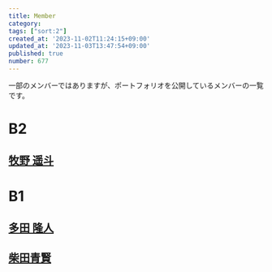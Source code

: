 ```yaml
---
title: Member
category:
tags: ["sort:2"]
created_at: '2023-11-02T11:24:15+09:00'
updated_at: '2023-11-03T13:47:54+09:00'
published: true
number: 677
---
```


一部のメンバーではありますが、ポートフォリオを公開しているメンバーの一覧です。

# B2
## [牧野 遥斗](https://www.harutiro.net)

# B1
## [多田 隆人](https://satooru.me/)
## [柴田青賢](https://kanakanho.vercel.app/)
